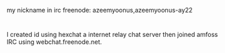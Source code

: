 my nickname in irc freenode: azeemyoonus,azeemyoonus-ay22

# 
I created id using hexchat a internet relay chat server then joined amfoss IRC using webchat.freenode.net.
